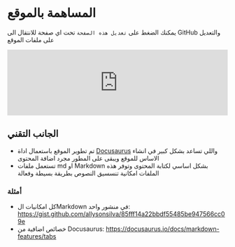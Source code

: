 # المساهمة بالموقع

يمكنك الضغط على `تعديل هذه الصفحة` تحت اي صفحة للانتقال الى GitHub والتعديل على ملفات الموقع

<iframe width="100%" height="auto" style={{minHeight: '50dvh'}} src="https://www.youtube.com/embed/2UfnKmga4w8?si=fq8tMBg1rqy_zBc7" title="YouTube video player" frameborder="0" allow="accelerometer; autoplay; clipboard-write; encrypted-media; gyroscope; picture-in-picture; web-share" referrerpolicy="strict-origin-when-cross-origin" allowfullscreen></iframe>

## الجانب التقني

- تم تطوير الموقع باستعمال اداة [Docusaurus](https://docusaurus.io/) واللي تساعد بشكل كبير في انشاء الاساس للموقع ويبقى على المطور مجرد اضافة المحتوى
- تستعمل ملفات md او Markdown بشكل اساسي لكتابة المحتوى وتوفر هذه الملفات امكانية تنسسيق النصوص بطريقة بسيطة وفعالة

### أمثلة

- كل امكانيات الMarkdown في منشور واحد: https://gist.github.com/allysonsilva/85fff14a22bbdf55485be947566cc09e
- خصائص اضافية من Docusaurus: https://docusaurus.io/docs/markdown-features/tabs
